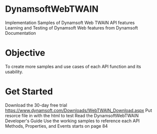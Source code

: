 # DynamsoftWebTWAIN
Implementation Samples of Dynamsoft Web TWAIN API features  
Learning and Testing of Dynamsoft Web features from Dynamsoft Documentation  
# Objective
To create more samples and use cases of each API function and its usability.
# Get Started
Download the 30-day free trial
https://www.dynamsoft.com/Downloads/WebTWAIN_Download.aspx
Put resorce file in with the html to test
Read the DynamsoftWebTWAIN Developer's Guide 
Use the working samples to reference each API Methods, Properties, and Events starts on page 84
